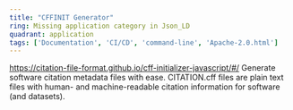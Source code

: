 ```yaml
---
title: "CFFINIT Generator"
ring: Missing application category in Json_LD
quadrant: application
tags: ['Documentation', 'CI/CD', 'command-line', 'Apache-2.0.html']
---
```

https://citation-file-format.github.io/cff-initializer-javascript/#/
Generate software citation metadata files with ease. CITATION.cff files are plain text files with human- and machine-readable citation information for software (and datasets).
